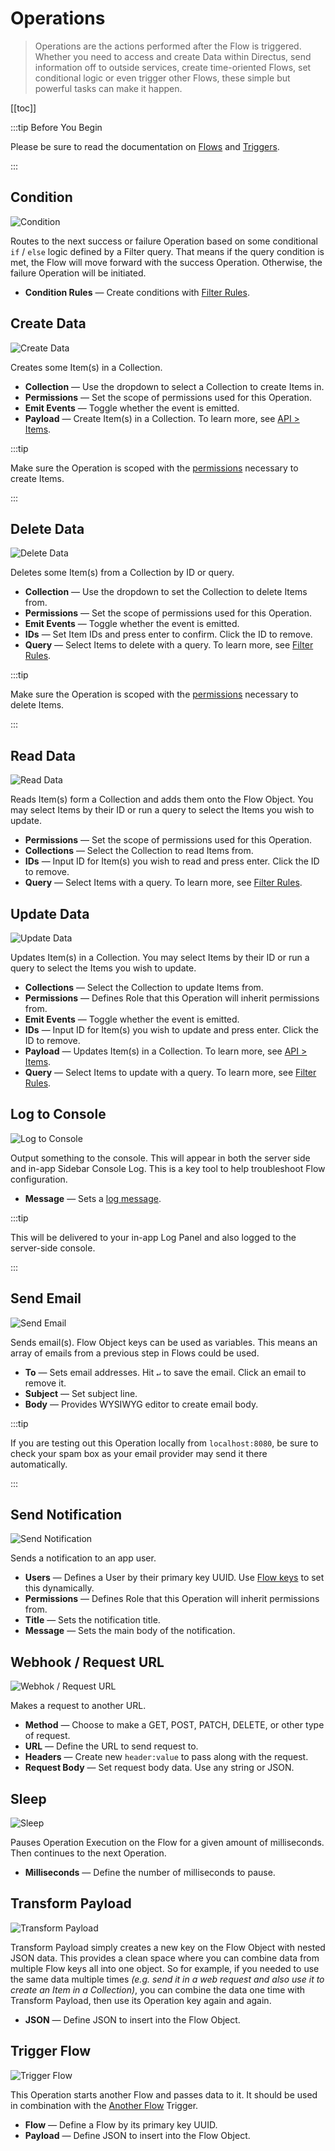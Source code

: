 # Operations

> Operations are the actions performed after the Flow is triggered. Whether you need to access and create Data within
> Directus, send information off to outside services, create time-oriented Flows, set conditional logic or even trigger
> other Flows, these simple but powerful tasks can make it happen.

[[toc]]

:::tip Before You Begin

Please be sure to read the documentation on [Flows](/configuration/flows) and [Triggers](/configuration/flows/triggers).

:::

## Condition

![Condition](https://cdn.directus.io/docs/v9/configuration/flows/operations/operations-20220603A/condition-20220603A.webp)

Routes to the next success or failure Operation based on some conditional `if` / `else` logic defined by a Filter query.
That means if the query condition is met, the Flow will move forward with the success Operation. Otherwise, the failure
Operation will be initiated.

- **Condition Rules** — Create conditions with [Filter Rules](/reference/filter-rules).

## Create Data

![Create Data](https://cdn.directus.io/docs/v9/configuration/flows/operations/operations-20220603A/create-data-20220603A.webp)

Creates some Item(s) in a Collection.

- **Collection** — Use the dropdown to select a Collection to create Items in.
- **Permissions** — Set the scope of permissions used for this Operation.
- **Emit Events** — Toggle whether the event is emitted.
- **Payload** — Create Item(s) in a Collection. To learn more, see [API > Items](/reference/items/).

:::tip

Make sure the Operation is scoped with the [permissions](/configuration/users-roles-permissions) necessary to create
Items.

:::

## Delete Data

![Delete Data](https://cdn.directus.io/docs/v9/configuration/flows/operations/operations-20220603A/delete-data-20220603A.webp)

Deletes some Item(s) from a Collection by ID or query.

- **Collection** — Use the dropdown to set the Collection to delete Items from.
- **Permissions** — Set the scope of permissions used for this Operation.
- **Emit Events** — Toggle whether the event is emitted.
- **IDs** — Set Item IDs and press enter to confirm. Click the ID to remove.
- **Query** — Select Items to delete with a query. To learn more, see [Filter Rules](/reference/filter-rules).

:::tip

Make sure the Operation is scoped with the [permissions](/configuration/users-roles-permissions) necessary to delete
Items.

:::

## Read Data

![Read Data](https://cdn.directus.io/docs/v9/configuration/flows/operations/operations-20220603A/read-data-20220603A.webp)

Reads Item(s) form a Collection and adds them onto the Flow Object. You may select Items by their ID or run a query to
select the Items you wish to update.

- **Permissions** — Set the scope of permissions used for this Operation.
- **Collections** — Select the Collection to read Items from.
- **IDs** — Input ID for Item(s) you wish to read and press enter. Click the ID to remove.
- **Query** — Select Items with a query. To learn more, see [Filter Rules](/reference/filter-rules).

## Update Data

![Update Data](https://cdn.directus.io/docs/v9/configuration/flows/operations/operations-20220603A/update-data-20220603A.webp)

Updates Item(s) in a Collection. You may select Items by their ID or run a query to select the Items you wish to update.

- **Collections** — Select the Collection to update Items from.
- **Permissions** — Defines Role that this Operation will inherit permissions from.
- **Emit Events** — Toggle whether the event is emitted.
- **IDs** — Input ID for Item(s) you wish to update and press enter. Click the ID to remove.
- **Payload** — Updates Item(s) in a Collection. To learn more, see [API > Items](/reference/items/).
- **Query** — Select Items to update with a query. To learn more, see [Filter Rules](/reference/filter-rules).

## Log to Console

![Log to Console](https://cdn.directus.io/docs/v9/configuration/flows/operations/operations-20220603A/log-to-console-20220603A.webp)

Output something to the console. This will appear in both the server side and in-app Sidebar Console Log. This is a key
tool to help troubleshoot Flow configuration.

- **Message** — Sets a [log message](/configuration/flows/#logs).

:::tip

This will be delivered to your in-app Log Panel and also logged to the server-side console.

:::

## Send Email

![Send Email](https://cdn.directus.io/docs/v9/configuration/flows/operations/operations-20220603A/send-email-20220603A.webp)

Sends email(s). Flow Object keys can be used as variables. This means an array of emails from a previous step in Flows
could be used.

- **To** — Sets email addresses. Hit `↵` to save the email. Click an email to remove it.
- **Subject** — Set subject line.
- **Body** — Provides WYSIWYG editor to create email body.

:::tip

If you are testing out this Operation locally from `localhost:8080`, be sure to check your spam box as your email
provider may send it there automatically.

:::

## Send Notification

![Send Notification](https://cdn.directus.io/docs/v9/configuration/flows/operations/operations-20220603A/send-notification-20220603A.webp)

Sends a notification to an app user.

- **Users** — Defines a User by their primary key UUID. Use [Flow keys](/configuration/flows/#the-flow-object) to set
  this dynamically.
- **Permissions** — Defines Role that this Operation will inherit permissions from.
- **Title** — Sets the notification title.
- **Message** — Sets the main body of the notification.

## Webhook / Request URL

![Webhok / Request URL](https://cdn.directus.io/docs/v9/configuration/flows/operations/operations-20220603A/webhook-20220603A.webp)

Makes a request to another URL.

- **Method** — Choose to make a GET, POST, PATCH, DELETE, or other type of request.
- **URL** — Define the URL to send request to.
- **Headers** — Create new `header:value` to pass along with the request.
- **Request Body** — Set request body data. Use any string or JSON.

## Sleep

![Sleep](https://cdn.directus.io/docs/v9/configuration/flows/operations/operations-20220603A/sleep-20220603A.webp)

Pauses Operation Execution on the Flow for a given amount of milliseconds. Then continues to the next Operation.

- **Milliseconds** — Define the number of milliseconds to pause.

## Transform Payload

![Transform Payload](https://cdn.directus.io/docs/v9/configuration/flows/operations/operations-20220603A/transform-payload-20220603A.webp)

Transform Payload simply creates a new key on the Flow Object with nested JSON data. This provides a clean space where
you can combine data from multiple Flow keys all into one object. So for example, if you needed to use the same data
multiple times _(e.g. send it in a web request and also use it to create an Item in a Collection)_, you can combine the
data one time with Transform Payload, then use its Operation key again and again.

- **JSON** — Define JSON to insert into the Flow Object.

## Trigger Flow

![Trigger Flow](https://cdn.directus.io/docs/v9/configuration/flows/operations/operations-20220603A/trigger-flow-20220603A.webp)

This Operation starts another Flow and passes data to it. It should be used in combination with the
[Another Flow](/configuration/triggers/#another-flow) Trigger.

- **Flow** — Define a Flow by its primary key UUID.
- **Payload** — Define JSON to insert into the Flow Object.
